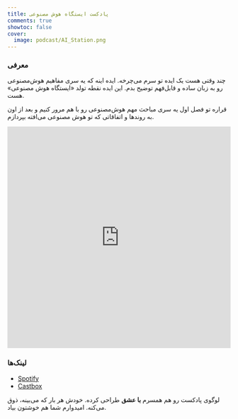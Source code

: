 ```yaml
---
title: پادکست ایستگاه هوش‌ مصنوعی
comments: true
showtoc: false
cover:
  image: podcast/AI_Station.png
---
```


### معرفی

چند وقتی هست یک ایده تو سرم می‌چرخه. ایده اینه که یه سری مفاهیم هوش‌مصنوعی رو به زبان ساده و قابل‌فهم توضیح بدم. این ایده نقطه تولد «ایستگاه هوش‌ مصنوعی» هست.

قراره تو فصل اول یه سری مباحث مهم هوش‌مصنوعی رو با هم مرور کنیم و بعد از اون به روندها و اتفاقاتی که تو هوش مصنوعی می‌افته بپردازم.

<iframe src="https://castbox.fm/app/castbox/player/id5618013?v=8.22.11&autoplay=0" frameborder="0" width="100%" height="500"></iframe>

### لینک‌ها

- [Spotify](https://open.spotify.com/show/6TPjftO0GVSh6ztwqqEUxM)
- [Castbox](https://castbox.fm/ch/5618013)

لوگوی پادکست رو هم همسرم **با عشق** طراحی کرده. خودش هر بار که می‌بینه، ذوق می‌کنه. امیدوارم شما هم خوشتون بیاد. 